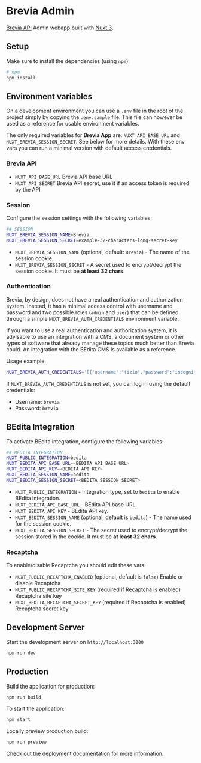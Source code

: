 # Brevia Admin

[Brevia API](https://github.com/brevia-ai/brevia) Admin webapp built with [Nuxt 3](https://nuxt.com/docs/getting-started/introduction).

## Setup

Make sure to install the dependencies (using `npm`):

```bash
# npm
npm install
```

## Environment variables

On a development environment you can use a `.env` file in the root of the project simply by copying the `.env.sample` file. This file can however be used as a reference for usable environment variables.

The only required variables for **Brevia App** are: `NUXT_API_BASE_URL` and `NUXT_BREVIA_SESSION_SECRET`. See below for more details. With these env vars you can run a minimal version with default access credentials.

### Brevia API

* `NUXT_API_BASE_URL` Brevia API base URL
* `NUXT_API_SECRET` Brevia API secret, use it if an access token is required by the API

### Session

Configure the session settings with the following variables:

```bash
## SESSION
NUXT_BREVIA_SESSION_NAME=Brevia
NUXT_BREVIA_SESSION_SECRET=example-32-characters-long-secret-key
```

* `NUXT_BREVIA_SESSION_NAME` (optional, default: `Brevia`) - The name of the session cookie.
* `NUXT_BREVIA_SESSION_SECRET` - A secret used to encrypt/decrypt the session cookie. It must be **at least 32 chars**.

### Authentication

Brevia, by design, does not have a real authentication and authorization system. Instead, it has a minimal access control with username and password and two possible roles (`admin` and `user`) that can be defined through a simple `NUXT_BREVIA_AUTH_CREDENTIALS` environment variable.

If you want to use a real authentication and authorization system, it is advisable to use an integration with a CMS, a document system or other types of software that already manage these topics much better than Brevia could. An integration with the BEdita CMS is available as a reference.

Usage example:

```bash
NUXT_BREVIA_AUTH_CREDENTIALS='[{"username":"tizio","password":"incognito","name":"Tizio Incognito", "roles": ["user"]}]'
```

If `NUXT_BREVIA_AUTH_CREDENTIALS` is not set, you can log in using the default credentials:

* Username: `brevia`
* Password: `brevia`

## BEdita Integration

To activate BEdita integration, configure the following variables:

```bash
## BEDITA INTEGRATION
NUXT_PUBLIC_INTEGRATION=bedita
NUXT_BEDITA_API_BASE_URL=<BEDITA API BASE URL>
NUXT_BEDITA_API_KEY=<BEDITA API KEY>
NUXT_BEDITA_SESSION_NAME=bedita
NUXT_BEDITA_SESSION_SECRET=<BEDITA SESSION SECRET>
```

* `NUXT_PUBLIC_INTEGRATION` - Integration type, set to `bedita` to enable BEdita integration.
* `NUXT_BEDITA_API_BASE_URL` - BEdita API base URL.
* `NUXT_BEDITA_API_KEY` - BEdita API key.
* `NUXT_BEDITA_SESSION_NAME` (optional, default is `bedita`) - The name used for the session cookie.
* `NUXT_BEDITA_SESSION_SECRET` - The secret used to encrypt/decrypt the session stored in the cookie. It must be **at least 32 chars**.

### Recaptcha

To enable/disable Recaptcha you should edit these vars:

* `NUXT_PUBLIC_RECAPTCHA_ENABLED` (optional, default is `false`) Enable or disable Recaptcha
* `NUXT_PUBLIC_RECAPTCHA_SITE_KEY` (required if Recaptcha is enabled) Recaptcha site key
* `NUXT_BEDITA_RECAPTCHA_SECRET_KEY` (required if Recaptcha is enabled) Recaptcha secret key

## Development Server

Start the development server on `http://localhost:3000`

```bash
npm run dev
```

## Production

Build the application for production:

```bash
npm run build
```

To start the application:

```bash
npm start
```

Locally preview production build:

```bash
npm run preview
```

Check out the [deployment documentation](https://nuxt.com/docs/getting-started/deployment) for more information.
